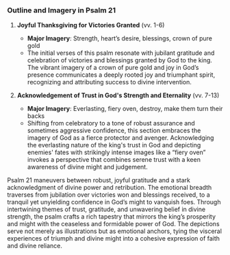 ### Outline and Imagery in Psalm 21

1. **Joyful Thanksgiving for Victories Granted** (vv. 1-6)
   - **Major Imagery**: Strength, heart’s desire, blessings, crown of pure gold
   - The initial verses of this psalm resonate with jubilant gratitude and celebration of victories and blessings granted by God to the king. The vibrant imagery of a crown of pure gold and joy in God’s presence communicates a deeply rooted joy and triumphant spirit, recognizing and attributing success to divine intervention.

2. **Acknowledgement of Trust in God's Strength and Eternality** (vv. 7-13)
   - **Major Imagery**: Everlasting, fiery oven, destroy, make them turn their backs
   - Shifting from celebratory to a tone of robust assurance and sometimes aggressive confidence, this section embraces the imagery of God as a fierce protector and avenger. Acknowledging the everlasting nature of the king's trust in God and depicting enemies' fates with strikingly intense images like a “fiery oven” invokes a perspective that combines serene trust with a keen awareness of divine might and judgement.

Psalm 21 maneuvers between robust, joyful gratitude and a stark acknowledgment of divine power and retribution. The emotional breadth traverses from jubilation over victories won and blessings received, to a tranquil yet unyielding confidence in God’s might to vanquish foes. Through intertwining themes of trust, gratitude, and unwavering belief in divine strength, the psalm crafts a rich tapestry that mirrors the king’s prosperity and might with the ceaseless and formidable power of God. The depictions serve not merely as illustrations but as emotional anchors, tying the visceral experiences of triumph and divine might into a cohesive expression of faith and divine reliance.
